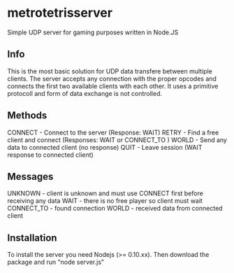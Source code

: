 metrotetrisserver
=================

Simple UDP server for gaming purposes written in Node.JS

Info
----

This is the most basic solution for UDP data transfere between multiple clients.
The server accepts any connection with the proper opcodes and connects the first two available clients with each other.
It uses a primitive protocoll and form of data exchange is not controlled.

Methods
-------

CONNECT - Connect to the server (Response: WAIT)
RETRY - Find a free client and connect (Responses: WAIT or CONNECT_TO <client>)
WORLD <data> - Send any data to connected client (no response)
QUIT - Leave session (WAIT response to connected client)

Messages
--------

UNKNOWN - client is unknown and must use CONNECT first before receiving any data
WAIT - there is no free player so client must wait
CONNECT_TO <client> - found connection
WORLD <data> - received data from connected client

Installation
------------

To install the server you need Nodejs (>= 0.10.xx).
Then download the package and run "node server.js"
